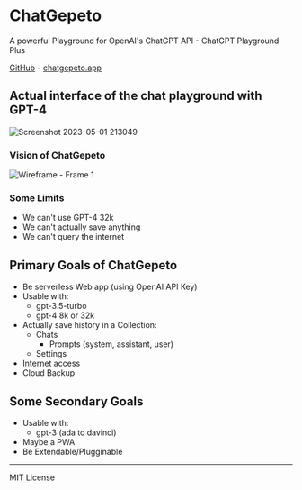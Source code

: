 # ChatGepeto
A powerful Playground for OpenAI's ChatGPT API - ChatGPT Playground Plus

[GitHub](https://github.com/Cyb3rStudio/ChatGepeto) - [chatgepeto.app](https://chatgepeto.app)

## Actual interface of the chat playground with GPT-4

![Screenshot 2023-05-01 213049](https://user-images.githubusercontent.com/3285430/235561589-fcc98ef4-9a80-47af-8e76-ea02b1eada9c.jpg)

### Vision of ChatGepeto

![Wireframe - Frame 1](https://user-images.githubusercontent.com/3285430/236065172-397bb834-c846-404e-ab7b-62696b0944f8.jpg)

### Some Limits

- We can't use GPT-4 32k
- We can't actually save anything
- We can't query the internet

## Primary Goals of ChatGepeto

- Be serverless Web app (using OpenAI API Key)
- Usable with:
  - gpt-3.5-turbo
  - gpt-4 8k or 32k
- Actually save history in a Collection:
  - Chats
    - Prompts (system, assistant, user)
  - Settings
- Internet access
- Cloud Backup

## Some Secondary Goals

- Usable with:
  - gpt-3 (ada to davinci)
- Maybe a PWA
- Be Extendable/Plugginable

---

MIT License
